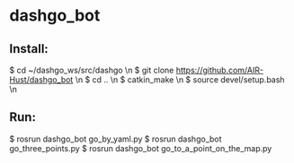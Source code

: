 # dashgo_bot
Install:
---------------------------------------------
$ cd ~/dashgo_ws/src/dashgo \n
$ git clone https://github.com/AIR-Hust/dashgo_bot \n
$ cd .. \n
$ catkin_make \n 
$ source devel/setup.bash \n

Run:
----------------------------------------------
$ rosrun dashgo_bot go_by_yaml.py
$ rosrun dashgo_bot go_three_points.py
$ rosrun dashgo_bot go_to_a_point_on_the_map.py

